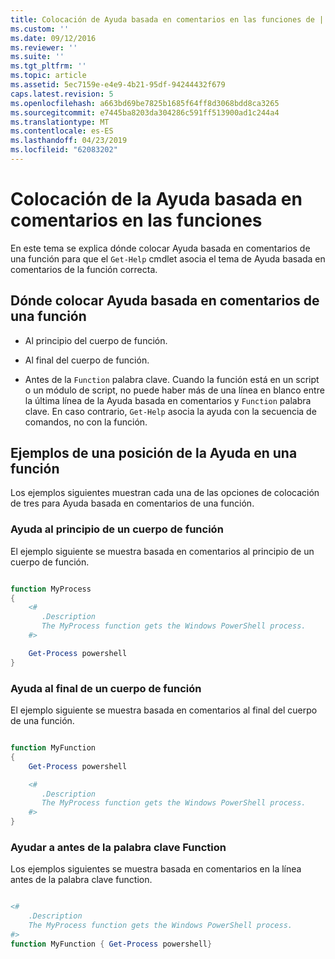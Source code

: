 ```yaml
---
title: Colocación de Ayuda basada en comentarios en las funciones de | Microsoft Docs
ms.custom: ''
ms.date: 09/12/2016
ms.reviewer: ''
ms.suite: ''
ms.tgt_pltfrm: ''
ms.topic: article
ms.assetid: 5ec7159e-e4e9-4b21-95df-94244432f679
caps.latest.revision: 5
ms.openlocfilehash: a663bd69be7825b1685f64ff8d3068bdd8ca3265
ms.sourcegitcommit: e7445ba8203da304286c591ff513900ad1c244a4
ms.translationtype: MT
ms.contentlocale: es-ES
ms.lasthandoff: 04/23/2019
ms.locfileid: "62083202"
---
```

# <a name="placing-comment-based-help-in-functions"></a>Colocación de la Ayuda basada en comentarios en las funciones

En este tema se explica dónde colocar Ayuda basada en comentarios de una función para que el `Get-Help` cmdlet asocia el tema de Ayuda basada en comentarios de la función correcta.

## <a name="where-to-place-comment-based-help-for-a-function"></a>Dónde colocar Ayuda basada en comentarios de una función

- Al principio del cuerpo de función.

- Al final del cuerpo de función.

- Antes de la `Function` palabra clave. Cuando la función está en un script o un módulo de script, no puede haber más de una línea en blanco entre la última línea de la Ayuda basada en comentarios y `Function` palabra clave. En caso contrario, `Get-Help` asocia la ayuda con la secuencia de comandos, no con la función.

## <a name="examples-of-help-placement-in-a-function"></a>Ejemplos de una posición de la Ayuda en una función

 Los ejemplos siguientes muestran cada una de las opciones de colocación de tres para Ayuda basada en comentarios de una función.

### <a name="help-at-the-beginning-of-a-function-body"></a>Ayuda al principio de un cuerpo de función

 El ejemplo siguiente se muestra basada en comentarios al principio de un cuerpo de función.

```powershell

function MyProcess
{
    <#
       .Description
       The MyProcess function gets the Windows PowerShell process.
    #>

    Get-Process powershell
}

```

### <a name="help-at-the-end-of-a-function-body"></a>Ayuda al final de un cuerpo de función

 El ejemplo siguiente se muestra basada en comentarios al final del cuerpo de una función.

```powershell

function MyFunction
{
    Get-Process powershell

    <#
       .Description
       The MyProcess function gets the Windows PowerShell process.
    #>
}

```

### <a name="help-before-the-function-keyword"></a>Ayudar a antes de la palabra clave Function

 Los ejemplos siguientes se muestra basada en comentarios en la línea antes de la palabra clave function.

```powershell

<#
    .Description
    The MyProcess function gets the Windows PowerShell process.
#>
function MyFunction { Get-Process powershell}

```